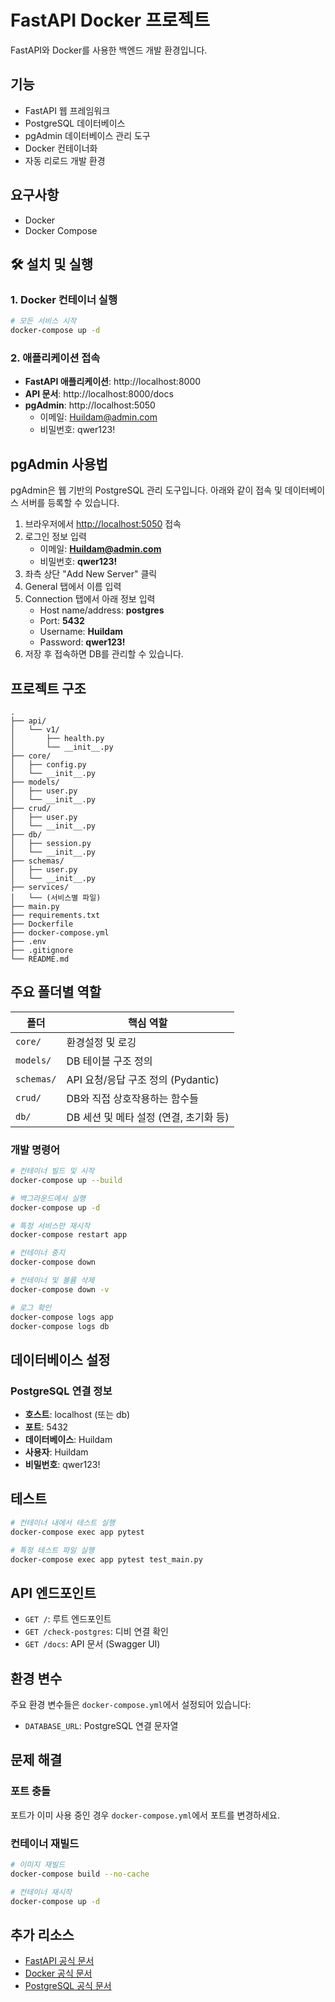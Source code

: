 # FastAPI Docker 프로젝트

FastAPI와 Docker를 사용한 백엔드 개발 환경입니다.

## 기능

- FastAPI 웹 프레임워크
- PostgreSQL 데이터베이스
- pgAdmin 데이터베이스 관리 도구
- Docker 컨테이너화
- 자동 리로드 개발 환경

## 요구사항

- Docker
- Docker Compose

## 🛠️ 설치 및 실행

### 1. Docker 컨테이너 실행
```bash
# 모든 서비스 시작
docker-compose up -d

```

### 2. 애플리케이션 접속

- **FastAPI 애플리케이션**: http://localhost:8000
- **API 문서**: http://localhost:8000/docs
- **pgAdmin**: http://localhost:5050
  - 이메일: Huildam@admin.com
  - 비밀번호: qwer123!

## pgAdmin 사용법

pgAdmin은 웹 기반의 PostgreSQL 관리 도구입니다. 아래와 같이 접속 및 데이터베이스 서버를 등록할 수 있습니다.

1. 브라우저에서 [http://localhost:5050](http://localhost:5050) 접속
2. 로그인 정보 입력
   - 이메일: **Huildam@admin.com**
   - 비밀번호: **qwer123!**
3. 좌측 상단 "Add New Server" 클릭
4. General 탭에서 이름 입력 
5. Connection 탭에서 아래 정보 입력
   - Host name/address: **postgres**
   - Port: **5432**
   - Username: **Huildam**
   - Password: **qwer123!**
6. 저장 후 접속하면 DB를 관리할 수 있습니다.

## 프로젝트 구조

```
.
├── api/
│   └── v1/
│       ├── health.py
│       └── __init__.py
├── core/
│   ├── config.py
│   └── __init__.py
├── models/ 
│   ├── user.py
│   └── __init__.py
├── crud/
│   ├── user.py
│   └── __init__.py
├── db/
│   ├── session.py
│   └── __init__.py
├── schemas/
│   ├── user.py
│   └── __init__.py
├── services/
│   └── (서비스별 파일)
├── main.py
├── requirements.txt
├── Dockerfile
├── docker-compose.yml
├── .env
├── .gitignore
└── README.md
```
## 주요 폴더별 역할

| 폴더         | 핵심 역할                                      |
| ------------ | ---------------------------------------------- |
| `core/`      | 환경설정 및 로깅                                |
| `models/`    | DB 테이블 구조 정의                             |
| `schemas/`   | API 요청/응답 구조 정의 (Pydantic)              |
| `crud/`      | DB와 직접 상호작용하는 함수들                   |
| `db/`        | DB 세션 및 메타 설정 (연결, 초기화 등)           |

### 개발 명령어

```bash
# 컨테이너 빌드 및 시작
docker-compose up --build

# 백그라운드에서 실행
docker-compose up -d

# 특정 서비스만 재시작
docker-compose restart app

# 컨테이너 중지
docker-compose down

# 컨테이너 및 볼륨 삭제
docker-compose down -v

# 로그 확인
docker-compose logs app
docker-compose logs db
```

## 데이터베이스 설정

### PostgreSQL 연결 정보
- **호스트**: localhost (또는 db)
- **포트**: 5432
- **데이터베이스**: Huildam
- **사용자**: Huildam
- **비밀번호**: qwer123!

## 테스트

```bash
# 컨테이너 내에서 테스트 실행
docker-compose exec app pytest

# 특정 테스트 파일 실행
docker-compose exec app pytest test_main.py
```

## API 엔드포인트

- `GET /`: 루트 엔드포인트
- `GET /check-postgres`: 디비 연결 확인
- `GET /docs`: API 문서 (Swagger UI)

## 환경 변수

주요 환경 변수들은 `docker-compose.yml`에서 설정되어 있습니다:

- `DATABASE_URL`: PostgreSQL 연결 문자열

## 문제 해결

### 포트 충돌
포트가 이미 사용 중인 경우 `docker-compose.yml`에서 포트를 변경하세요.

### 컨테이너 재빌드
```bash
# 이미지 재빌드
docker-compose build --no-cache

# 컨테이너 재시작
docker-compose up -d
```

## 추가 리소스

- [FastAPI 공식 문서](https://fastapi.tiangolo.com/)
- [Docker 공식 문서](https://docs.docker.com/)
- [PostgreSQL 공식 문서](https://www.postgresql.org/docs/)

